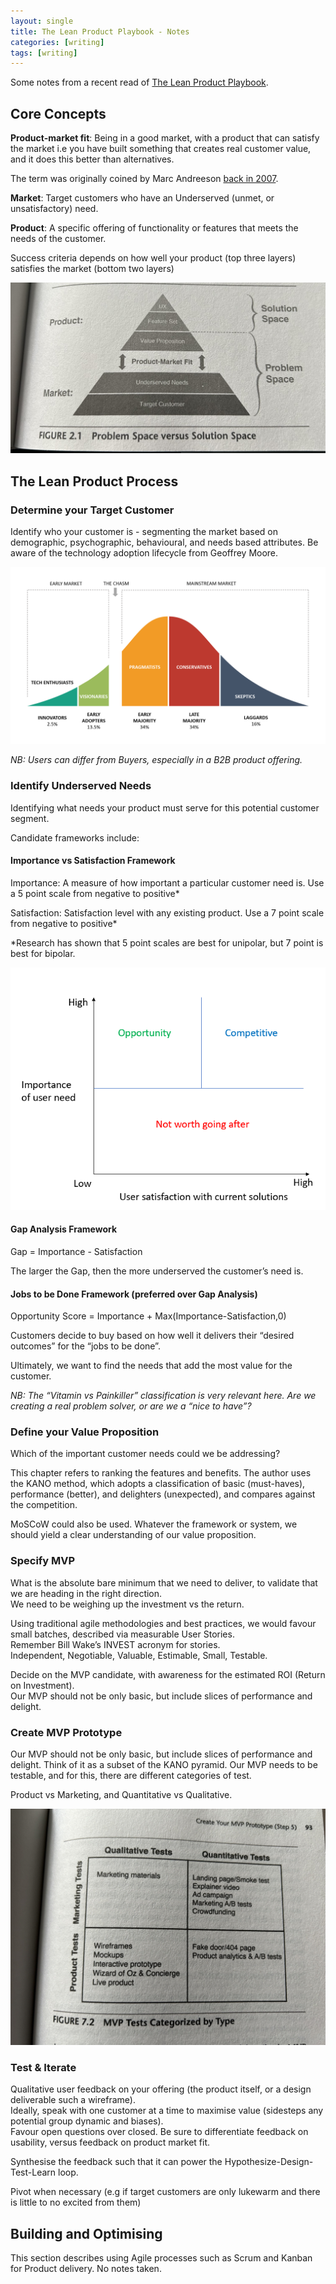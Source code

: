 ```yaml
---
layout: single
title: The Lean Product Playbook - Notes 
categories: [writing]
tags: [writing]
---
```


Some notes from a recent read of [The Lean Product Playbook](https://www.amazon.co.uk/Lean-Product-Playbook-Innovate-Products/dp/1118960874).

## Core Concepts

**Product-market fit**: Being in a good market, with a product that can satisfy the market i.e you have built something that creates real customer value, and it does this better than alternatives.  

The term was originally coined by Marc Andreeson [back in 2007](https://pmarchive.com/guide_to_startups_part4.html).  

**Market**: Target customers who have an Underserved (unmet, or unsatisfactory) need.

**Product**: A specific offering of functionality or features that meets the needs of the customer.

Success criteria depends on how well your product (top three layers) satisfies the market (bottom two layers)

![the-lean-product-pyramid](/assets/images/lean/pyramid.jpeg)

## The Lean Product Process

### Determine your Target Customer
Identify who your customer is - segmenting the market based on demographic, psychographic, behavioural, and needs based attributes. 
Be aware of the technology adoption lifecycle from Geoffrey Moore.

![crossing-the-chasm](/assets/images/lean/chasm.png)

_NB: Users can differ from Buyers, especially in a B2B product offering._

### Identify Underserved Needs
Identifying what needs your product must serve for this potential customer segment.

Candidate frameworks include:

#### Importance vs Satisfaction Framework
Importance: A measure of how important a particular customer need is.
	Use a 5 point scale from negative to positive*  
 
Satisfaction: Satisfaction level with any existing product.
	Use a 7 point scale from negative to positive*  

\*Research has shown that 5 point scales are best for unipolar, but 7 point is best for bipolar.

![satisfaction](/assets/images/lean/satisfaction.png)

#### Gap Analysis Framework
Gap = Importance - Satisfaction  

The larger the Gap, then the more underserved the customer’s need is.

#### Jobs to be Done Framework (preferred over Gap Analysis)
Opportunity Score = Importance + Max(Importance-Satisfaction,0)  

Customers decide to buy based on how well it delivers their “desired outcomes” for the “jobs to be done”.

Ultimately, we want to find the needs that add the most value for the customer.

_NB: The “Vitamin vs Painkiller” classification is very relevant here. Are we creating a real problem solver, or are we a “nice to have”?_

### Define your Value Proposition
Which of the important customer needs could we be addressing?  

This chapter refers to ranking the features and benefits. The author uses the KANO method, which adopts a classification of basic (must-haves), performance (better), and delighters (unexpected), and compares against the competition.

MoSCoW could also be used. Whatever the framework or system, we should yield a clear understanding of our value proposition. 

### Specify MVP
What is the absolute bare minimum that we need to deliver, to validate that we are heading in the right direction.  
We need to be weighing up the investment vs the return.  

Using traditional agile methodologies and best practices, we would favour small batches, described via measurable User Stories.  
Remember Bill Wake’s INVEST acronym for stories.  
Independent, Negotiable, Valuable, Estimable, Small, Testable.

Decide on the MVP candidate, with awareness for the estimated ROI (Return on Investment).  
Our MVP should not be only basic, but include slices of performance and delight.

### Create MVP Prototype
Our MVP should not be only basic, but include slices of performance and delight. Think of it as a subset of the KANO pyramid.
Our MVP needs to be testable, and for this, there are different categories of test.

Product vs Marketing, and Quantitative vs Qualitative.

![crossing-the-chasm](/assets/images/lean/mvp_tests.jpeg)

### Test & Iterate
Qualitative user feedback on your offering (the product itself, or a design deliverable such a wireframe).  
Ideally, speak with one customer at a time to maximise value (sidesteps any potential group dynamic and biases).  
Favour open questions over closed.
Be sure to differentiate feedback on usability, versus feedback on product market fit.  

Synthesise the feedback such that it can power the Hypothesize-Design-Test-Learn loop.

Pivot when necessary (e.g if target customers are only lukewarm and there is little to no excited from them)

## Building and Optimising
This section describes using Agile processes such as Scrum and Kanban for Product delivery. No notes taken.

